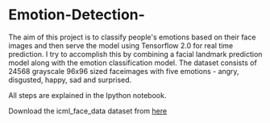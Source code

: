 # Emotion-Detection-

The aim of this project is to classify people's emotions based on their face images and then serve the model using Tensorflow 2.0 for real time prediction.
I try to accomplish this by combining a facial landmark prediction model along with the emotion classification model. The dataset consists of 24568 grayscale 96x96 sized faceimages with five emotions - angry, disgusted, happy, sad and surprised.

All steps are explained in the Ipython notebook.

Download the icml_face_data dataset from [here](https://drive.google.com/file/d/1gV-yCKPdaljb7NK-PvyVbeNnfNZvCciD/view?usp=sharing)

